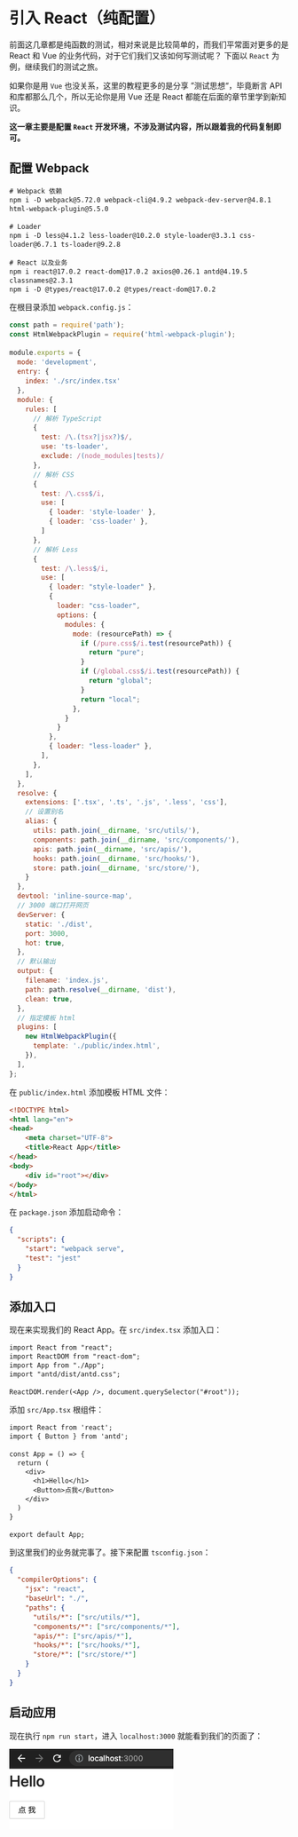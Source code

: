 # 引入 React（纯配置）

前面这几章都是纯函数的测试，相对来说是比较简单的，而我们平常面对更多的是 React 和 Vue 的业务代码，对于它们我们又该如何写测试呢？
下面以 `React` 为例，继续我们的测试之旅。

如果你是用 `Vue` 也没关系，这里的教程更多的是分享 ”测试思想“，毕竟断言 API 和库都那么几个，所以无论你是用 Vue 还是 React 都能在后面的章节里学到新知识。

**这一章主要是配置 `React` 开发环境，不涉及测试内容，所以跟着我的代码复制即可。**

## 配置 Webpack

```shell
# Webpack 依赖
npm i -D webpack@5.72.0 webpack-cli@4.9.2 webpack-dev-server@4.8.1 html-webpack-plugin@5.5.0

# Loader
npm i -D less@4.1.2 less-loader@10.2.0 style-loader@3.3.1 css-loader@6.7.1 ts-loader@9.2.8

# React 以及业务
npm i react@17.0.2 react-dom@17.0.2 axios@0.26.1 antd@4.19.5 classnames@2.3.1
npm i -D @types/react@17.0.2 @types/react-dom@17.0.2
```

在根目录添加 `webpack.config.js`：

```js
const path = require('path');
const HtmlWebpackPlugin = require('html-webpack-plugin');

module.exports = {
  mode: 'development',
  entry: {
    index: './src/index.tsx'
  },
  module: {
    rules: [
      // 解析 TypeScript
      {
        test: /\.(tsx?|jsx?)$/,
        use: 'ts-loader',
        exclude: /(node_modules|tests)/
      },
      // 解析 CSS
      {
        test: /\.css$/i,
        use: [
          { loader: 'style-loader' },
          { loader: 'css-loader' },
        ]
      },
      // 解析 Less
      {
        test: /\.less$/i,
        use: [
          { loader: "style-loader" },
          {
            loader: "css-loader",
            options: {
              modules: {
                mode: (resourcePath) => {
                  if (/pure.css$/i.test(resourcePath)) {
                    return "pure";
                  }
                  if (/global.css$/i.test(resourcePath)) {
                    return "global";
                  }
                  return "local";
                },
              }
            }
          },
          { loader: "less-loader" },
        ],
      },
    ],
  },
  resolve: {
    extensions: ['.tsx', '.ts', '.js', '.less', 'css'],
    // 设置别名
    alias: {
      utils: path.join(__dirname, 'src/utils/'),
      components: path.join(__dirname, 'src/components/'),
      apis: path.join(__dirname, 'src/apis/'),
      hooks: path.join(__dirname, 'src/hooks/'),
      store: path.join(__dirname, 'src/store/'),
    }
  },
  devtool: 'inline-source-map',
  // 3000 端口打开网页
  devServer: {
    static: './dist',
    port: 3000,
    hot: true,
  },
  // 默认输出
  output: {
    filename: 'index.js',
    path: path.resolve(__dirname, 'dist'),
    clean: true,
  },
  // 指定模板 html
  plugins: [
    new HtmlWebpackPlugin({
      template: './public/index.html',
    }),
  ],
};
```

在 `public/index.html` 添加模板 HTML 文件：

```html
<!DOCTYPE html>
<html lang="en">
<head>
    <meta charset="UTF-8">
    <title>React App</title>
</head>
<body>
    <div id="root"></div>
</body>
</html>
```

在 `package.json` 添加启动命令：

```json
{
  "scripts": {
    "start": "webpack serve",
    "test": "jest"
  }
}
```

## 添加入口

现在来实现我们的 React App。在 `src/index.tsx` 添加入口：

```tsx
import React from "react";
import ReactDOM from "react-dom";
import App from "./App";
import "antd/dist/antd.css";

ReactDOM.render(<App />, document.querySelector("#root"));
```

添加 `src/App.tsx` 根组件：

```tsx
import React from 'react';
import { Button } from 'antd';

const App = () => {
  return (
    <div>
      <h1>Hello</h1>
      <Button>点我</Button>
    </div>
  )
}

export default App;
```

到这里我们的业务就完事了。接下来配置 `tsconfig.json`：

```json
{
  "compilerOptions": {
    "jsx": "react",
    "baseUrl": "./",
    "paths": {
      "utils/*": ["src/utils/*"],
      "components/*": ["src/components/*"],
      "apis/*": ["src/apis/*"],
      "hooks/*": ["src/hooks/*"],
      "store/*": ["src/store/*"]
    } 
  }
}
```

## 启动应用

现在执行 `npm run start`，进入 `localhost:3000` 就能看到我们的页面了：

![](./react-preview.png)
